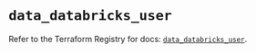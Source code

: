 # `data_databricks_user`

Refer to the Terraform Registry for docs: [`data_databricks_user`](https://registry.terraform.io/providers/databricks/databricks/1.79.0/docs/data-sources/user).
